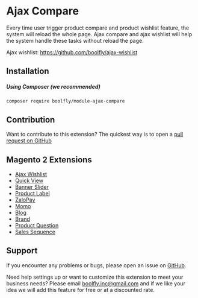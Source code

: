 # Ajax Compare

Every time user trigger product compare and product wishlist feature, the system will reload the whole page. Ajax compare and ajax wishlist will help the system handle these tasks without reload the page.

Ajax wishlist: https://github.com/boolfly/ajax-wishlist


## Installation

##### Using Composer (we recommended)

```
composer require boolfly/module-ajax-compare
```

Contribution
---
Want to contribute to this extension? The quickest way is to open a [pull request on GitHub](https://help.github.com/articles/using-pull-requests)

Magento 2 Extensions
---

- [Ajax Wishlist](https://github.com/boolfly/ajax-wishlist) 
- [Quick View](https://github.com/boolfly/quick-view)
- [Banner Slider](https://github.com/boolfly/banner-slider)
- [Product Label](https://github.com/boolfly/product-label) 
- [ZaloPay](https://github.com/boolfly/zalo-pay) 
- [Momo](https://github.com/boolfly/momo-wallet) 
- [Blog](https://github.com/boolfly/blog)
- [Brand](https://github.com/boolfly/brand) 
- [Product Question](https://github.com/boolfly/product-question) 
- [Sales Sequence](https://github.com/boolfly/sales-sequence) 

Support
---
If you encounter any problems or bugs, please open an issue on [GitHub](https://github.com/boolfly/ajax-compare/issues).

Need help settings up or want to customize this extension to meet your business needs? Please email boolfly.inc@gmail.com and if we like your idea we will add this feature for free or at a discounted rate.

